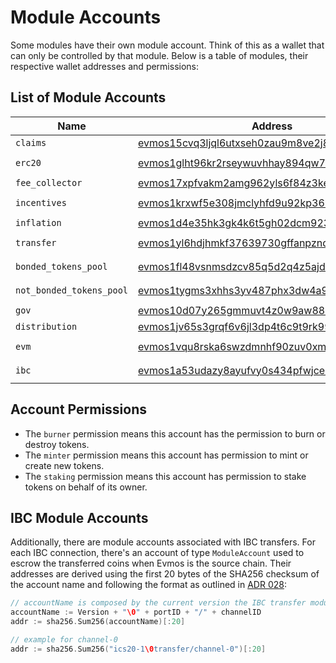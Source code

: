 # Module Accounts

Some modules have their own module account. Think of this as a wallet that can only be controlled by that module. Below is a table of modules, their respective wallet addresses and permissions:

## List of Module Accounts[](https://docs.evmos.org/protocol/module-accounts#list-of-module-accounts)

| Name                     | Address                                                      | Permissions        |
| ------------------------ | ------------------------------------------------------------ | ------------------ |
| `claims`                 | [evmos15cvq3ljql6utxseh0zau9m8ve2j8erz89m5wkz](https://www.mintscan.io/evmos/account/evmos15cvq3ljql6utxseh0zau9m8ve2j8erz89m5wkz) | `none`             |
| `erc20`                  | [evmos1glht96kr2rseywuvhhay894qw7ekuc4qg9z5nw](https://www.mintscan.io/evmos/account/evmos1glht96kr2rseywuvhhay894qw7ekuc4qg9z5nw) | `minter` `burner`  |
| `fee_collector`          | [evmos17xpfvakm2amg962yls6f84z3kell8c5ljcjw34](https://www.mintscan.io/evmos/account/evmos17xpfvakm2amg962yls6f84z3kell8c5ljcjw34) | `none`             |
| `incentives`             | [evmos1krxwf5e308jmclyhfd9u92kp369l083wn67k4q](https://www.mintscan.io/evmos/account/evmos1krxwf5e308jmclyhfd9u92kp369l083wn67k4q) | `minter` `burner`  |
| `inflation`              | [evmos1d4e35hk3gk4k6t5gh02dcm923z8ck86qygxf38](https://www.mintscan.io/evmos/account/evmos1d4e35hk3gk4k6t5gh02dcm923z8ck86qygxf38) | `minter`           |
| `transfer`               | [evmos1yl6hdjhmkf37639730gffanpzndzdpmhv788dt](https://www.mintscan.io/evmos/account/evmos1yl6hdjhmkf37639730gffanpzndzdpmhv788dt) | `minter` `burner`  |
| `bonded_tokens_pool`     | [evmos1fl48vsnmsdzcv85q5d2q4z5ajdha8yu3h6cprl](https://www.mintscan.io/evmos/account/evmos1fl48vsnmsdzcv85q5d2q4z5ajdha8yu3h6cprl) | `burner` `staking` |
| `not_bonded_tokens_pool` | [evmos1tygms3xhhs3yv487phx3dw4a95jn7t7lr6ys4t](https://www.mintscan.io/evmos/account/evmos1tygms3xhhs3yv487phx3dw4a95jn7t7lr6ys4t) | `burner` `staking` |
| `gov`                    | [evmos10d07y265gmmuvt4z0w9aw880jnsr700jcrztvm](https://www.mintscan.io/evmos/account/evmos10d07y265gmmuvt4z0w9aw880jnsr700jcrztvm) | `burner`           |
| `distribution`           | [evmos1jv65s3grqf6v6jl3dp4t6c9t9rk99cd8974jnh](https://www.mintscan.io/evmos/account/evmos1jv65s3grqf6v6jl3dp4t6c9t9rk99cd8974jnh) | `none`             |
| `evm`                    | [evmos1vqu8rska6swzdmnhf90zuv0xmelej4lq0n56wq](https://www.mintscan.io/evmos/account/evmos1vqu8rska6swzdmnhf90zuv0xmelej4lq0n56wq) | `minter` `burner`  |
| `ibc`                    | [evmos1a53udazy8ayufvy0s434pfwjcedzqv345dnt3x](https://www.mintscan.io/evmos/account/evmos1a53udazy8ayufvy0s434pfwjcedzqv345dnt3x) | `minter` `burner`  |

## Account Permissions[](https://docs.evmos.org/protocol/module-accounts#account-permissions)

- The `burner` permission means this account has the permission to burn or destroy tokens.
- The `minter` permission means this account has permission to mint or create new tokens.
- The `staking` permission means this account has permission to stake tokens on behalf of its owner.

## IBC Module Accounts[](https://docs.evmos.org/protocol/module-accounts#ibc-module-accounts)

Additionally, there are module accounts associated with IBC transfers. For each IBC connection, there's an account of type `ModuleAccount` used to escrow the transferred coins when Evmos is the source chain. Their addresses are derived using the first 20 bytes of the SHA256 checksum of the account name and following the format as outlined in [ADR 028](https://github.com/cosmos/cosmos-sdk/blob/master/docs/architecture/adr-028-public-key-addresses.md):

```go
// accountName is composed by the current version the IBC transfer module supports (in this case, ics20-1), the portID (transfer) and the channelID
accountName := Version + "\0" + portID + "/" + channelID
addr := sha256.Sum256(accountName)[:20]

// example for channel-0
addr := sha256.Sum256("ics20-1\0transfer/channel-0")[:20]
```

